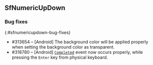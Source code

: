 ## SfNumericUpDown

### Bug fixes
{:#sfnumericupdown-bug-fixes}

* \#313654 – [Android] The background color will be applied properly when setting the background color as transparent.
* \#318780 – [Android] [`Completed`](https://help.syncfusion.com/xamarin/numericupdown/events-and-interactivity#completed) event now occurs properly, while pressing the `Enter` key from physical keyboard.
